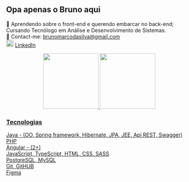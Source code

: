 ## Opa apenas o Bruno aqui

🌱 Aprendendo sobre o front-end e querendo embarcar no back-end; Cursando Tecnólogo em Análise e Desenvolvimento de Sistemas.<br>
📩 Contact-me: brunomarcodasilva@gmail.com
<br><img src="https://cdn.jsdelivr.net/gh/devicons/devicon/icons/linkedin/linkedin-original.svg" width="20px"/> <a href="https://www.linkedin.com/in/brunotznr/" target="blank">LinkedIn</a>
<div align="center" width="100%">
  <a href="https://github.com/BrunoTZNR">
  <img height="150em" src="https://github-readme-stats.vercel.app/api?username=BrunoTZNR&show_icons=true&theme=onedark&include_all_commits=true&count_private=true"/>
  <img height="150em" src="https://github-readme-stats.vercel.app/api/top-langs/?username=BrunoTZNR&layout=compact&langs_count=7&theme=onedark"/>
</div>

### Tecnologias
Java - (OO, Spring framework, Hibernate, JPA, JEE, Api REST, Swagger)<br>
PHP<br>
Angular - (2+)<br>
JavaScript, TypeScript, HTML, CSS, SASS<br>
PostgreSQL, MySQL<br>
Git, GitHUB<br>
Figma<br>
